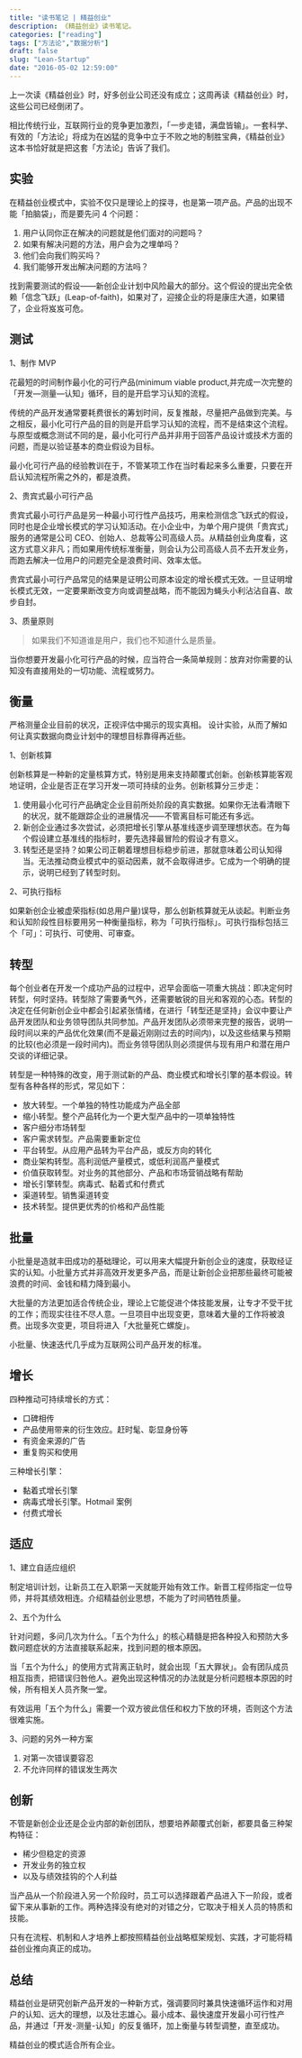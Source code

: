 ```yaml
---
title: "读书笔记 | 精益创业"
description: 《精益创业》读书笔记。
categories: ["reading"]
tags: ["方法论","数据分析"]
draft: false
slug: "Lean-Startup"
date: "2016-05-02 12:59:00"
---
```


上一次读《精益创业》时，好多创业公司还没有成立；这周再读《精益创业》时，这些公司已经倒闭了。

相比传统行业，互联网行业的竞争更加激烈，「一步走错，满盘皆输」。一套科学、有效的「方法论」将成为在凶猛的竞争中立于不败之地的制胜宝典，《精益创业》这本书恰好就是把这套「方法论」告诉了我们。

## 实验

在精益创业模式中，实验不仅只是理论上的探寻，也是第一项产品。产品的出现不能「拍脑袋」，而是要先问 4 个问题：

1. 用户认同你正在解决的问题就是他们面对的问题吗？
2. 如果有解决问题的方法，用户会为之埋单吗？
3. 他们会向我们购买吗？
4. 我们能够开发出解决问题的方法吗？

找到需要测试的假设——新创企业计划中风险最大的部分。这个假设的提出完全依赖「信念飞跃」(Leap-of-faith)，如果对了，迎接企业的将是康庄大道，如果错了，企业将岌岌可危。

## 测试

1、制作 MVP

花最短的时间制作最小化的可行产品(minimum viable product,并完成一次完整的「开发—测量—认知」循环，目的是开启学习认知的流程。

传统的产品开发通常要耗费很长的筹划时间，反复推敲，尽量把产品做到完美。与之相反，最小化可行产品的目的则是开启学习认知的流程，而不是结束这个流程。与原型或概念测试不同的是，最小化可行产品并非用于回答产品设计或技术方面的问题，而是以验证基本的商业假设为目标。

最小化可行产品的经验教训在于，不管某项工作在当时看起来多么重要，只要在开启认知流程所需之外的，都是浪费。

2、贵宾式最小可行产品

贵宾式最小可行产品是另一种最小可行性产品技巧，用来检测信念飞跃式的假设，同时也是企业增长模式的学习认知活动。在小企业中，为单个用户提供「贵宾式」服务的通常是公司 CEO、创始人、总裁等公司高级人员。从精益创业角度看，这这方式意义非凡；而如果用传统标准衡量，则会认为公司高级人员不去开发业务，而跑去解决一位用户的问题完全是浪费时间、效率太低。

贵宾式最小可行产品常见的结果是证明公司原本设定的增长模式无效。一旦证明增长模式无效，一定要果断改变方向或调整战略，而不能因为蝇头小利沾沾自喜、故步自封。

3、质量原则

> 如果我们不知道谁是用户，我们也不知道什么是质量。

当你想要开发最小化可行产品的时候，应当符合一条简单规则：放弃对你需要的认知没有直接用处的一切功能、流程或努力。

## 衡量

严格测量企业目前的状况，正视评估中揭示的现实真相。
设计实验，从而了解如何让真实数据向商业计划中的理想目标靠得再近些。

1、创新核算

创新核算是一种新的定量核算方式，特别是用来支持颠覆式创新。创新核算能客观地证明，企业是否正在学习开发一项可持续的业务。创新核算分三步走：

1. 使用最小化可行产品确定企业目前所处阶段的真实数据。如果你无法看清眼下的状况，就不能跟踪企业的进展情况——不管离目标可能还有多远。
2. 新创企业通过多次尝试，必须把增长引擎从基准线逐步调至理想状态。在为每个假设建立基准线的指标时，要先选择最冒险的假设才有意义。
3. 转型还是坚持？如果公司正朝着理想目标稳步前进，那就意味着公司认知得当。无法推动商业模式中的驱动因素，就不会取得进步。它成为一个明确的提示，说明已经到了转型时刻。

2、可执行指标

如果新创企业被虚荣指标(如总用户量)误导，那么创新核算就无从谈起。判断业务和认知阶段性目标要用另一种衡量指标，称为「可执行指标」。可执行指标包括三个「可」：可执行、可使用、可审查。

## 转型

每个创业者在开发一个成功产品的过程中，迟早会面临一项重大挑战：即决定何时转型，何时坚持。转型除了需要勇气外，还需要敏锐的目光和客观的心态。转型的决定在任何新创企业中都会引起紧张情绪，在进行「转型还是坚持」会议中要让产品开发团队和业务领导团队共同参加。产品开发团队必须带来完整的报告，说明一段时间以来的产品优化效果(而不是最近刚刚过去的时间内)，以及这些结果与预期的比较(也必须是一段时间内)。而业务领导团队则必须提供与现有用户和潜在用户交谈的详细记录。

转型是一种特殊的改变，用于测试新的产品、商业模式和增长引擎的基本假设。转型有各种各样的形式，常见如下：

- 放大转型。一个单独的特性功能成为产品全部
- 缩小转型。整个产品转化为一个更大型产品中的一项单独特性
- 客户细分市场转型
- 客户需求转型。产品需要重新定位
- 平台转型。从应用产品转为平台产品，或反方向的转化
- 商业架构转型。高利润低产量模式，或低利润高产量模式
- 价值获取转型。对业务的其他部分、产品和市场营销战略有帮助
- 增长引擎转型。病毒式、黏着式和付费式
- 渠道转型。销售渠道转变
- 技术转型。提供更优秀的价格和产品性能

## 批量

小批量是造就丰田成功的基础理论，可以用来大幅提升新创企业的速度，获取经证实的认知。小批量方式并非高效开发更多产品，而是让新创企业把那些最终可能被浪费的时间、金钱和精力降到最小。

大批量的方法更加适合传统企业，理论上它能促进个体技能发展，让专才不受干扰的工作；而现实往往不尽人意。一旦项目中出现变更，意味着大量的工作将被浪费。出现多次变更，项目将进入「大批量死亡螺旋」。

小批量、快速迭代几乎成为互联网公司产品开发的标准。

## 增长

四种推动可持续增长的方式：

- 口碑相传
- 产品使用带来的衍生效应。赶时髦、彰显身份等
- 有资金来源的广告
- 重复购买和使用

三种增长引擎：

- 黏着式增长引擎
- 病毒式增长引擎。Hotmail 案例
- 付费式增长

## 适应

1、建立自适应组织

制定培训计划，让新员工在入职第一天就能开始有效工作。新晋工程师指定一位导师，并将其绩效相连。介绍精益创业思想，不能为了时间牺牲质量。

2、五个为什么

针对问题，多问几次为什么。「五个为什么」的核心精髓是把各种投入和预防大多数问题症状的方法直接联系起来，找到问题的根本原因。

当「五个为什么」的使用方式背离正轨时，就会出现「五大罪状」。会有团队成员相互指责，把错误归咎他人。避免出现这种情况的办法就是分析问题根本原因的时候，所有相关人员齐聚一堂。

有效运用「五个为什么」需要一个双方彼此信任和权力下放的环境，否则这个方法很难实施。

3、问题的另外一种方案

1. 对第一次错误要容忍
2. 不允许同样的错误发生两次

## 创新

不管是新创企业还是企业内部的新创团队，想要培养颠覆式创新，都要具备三种架构特征：

- 稀少但稳定的资源
- 开发业务的独立权
- 以及与绩效挂钩的个人利益

当产品从一个阶段进入另一个阶段时，员工可以选择跟着产品进入下一阶段，或者留下来从事新的工作。两种选择没有绝对的对错之分，它取决于相关人员的特质和技能。

只有在流程、机制和人才培养上都按照精益创业战略框架规划、实践，才可能将精益创业推向真正的成功。

## 总结

精益创业是研究创新产品开发的一种新方式，强调要同时兼具快速循环运作和对用户的认知、远大的理想，以及壮志雄心。最小成本、最快速度开发最小可行性产品，并通过「开发-测量-认知」的反复循环，加上衡量与转型调整，直至成功。

精益创业的模式适合所有企业。
